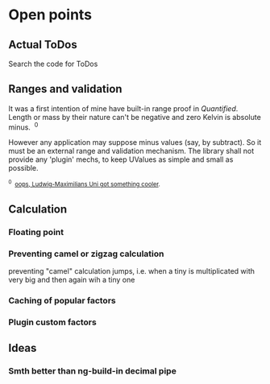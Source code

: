 # Open points

## Actual ToDos
Search the code for ToDos

## Ranges and validation
It was a first intention of mine have built-in range proof in *Quantified*.
Length or mass by their nature can't be negative and zero Kelvin is absolute minus.&nbsp;&nbsp;<sup>0</sup>

However any application may suppose minus values (say, by subtract). So it must be an external range and validation mechanism. The library shall not provide any 'plugin' mechs, to keep UValues as simple and small as possible.

<sub><sup>0</sup>&nbsp;&nbsp;[oops, Ludwig-Maximilians Uni got something cooler](https://www.mpg.de/research/negative-absolute-temperature#:~:text=Thus%2C%20nothing%20can%20be%20colder,nonetheless%20has%20negative%20Kelvin%20values).</sub>

## Calculation

### Floating point

### Preventing camel or zigzag calculation
preventing "camel" calculation jumps, i.e. when a tiny is multiplicated with very big and then again wih a tiny one

### Caching of popular factors

### Plugin custom factors

## Ideas
### Smth better than ng-build-in decimal pipe